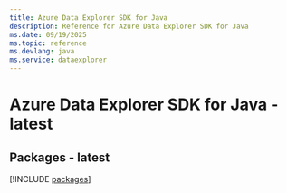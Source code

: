```yaml
---
title: Azure Data Explorer SDK for Java
description: Reference for Azure Data Explorer SDK for Java
ms.date: 09/19/2025
ms.topic: reference
ms.devlang: java
ms.service: dataexplorer
---
```

# Azure Data Explorer SDK for Java - latest
## Packages - latest
[!INCLUDE [packages](data-explorer-index.md)]